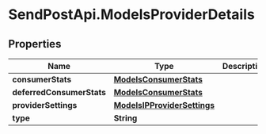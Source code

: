 # SendPostApi.ModelsProviderDetails

## Properties

Name | Type | Description | Notes
------------ | ------------- | ------------- | -------------
**consumerStats** | [**ModelsConsumerStats**](ModelsConsumerStats.md) |  | [optional] 
**deferredConsumerStats** | [**ModelsConsumerStats**](ModelsConsumerStats.md) |  | [optional] 
**providerSettings** | [**ModelsIPProviderSettings**](ModelsIPProviderSettings.md) |  | [optional] 
**type** | **String** |  | [optional] 


